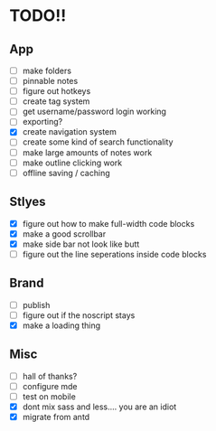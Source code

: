 # TODO!!

## App

- [ ] make folders
- [ ] pinnable notes
- [ ] figure out hotkeys
- [ ] create tag system
- [ ] get username/password login working
- [ ] exporting?
- [x] create navigation system
- [ ] create some kind of search functionality
- [ ] make large amounts of notes work
- [ ] make outline clicking work
- [ ] offline saving / caching

## Stlyes

- [x] figure out how to make full-width code blocks
- [x] make a good scrollbar
- [x] make side bar not look like butt
- [ ] figure out the line seperations inside code blocks 

## Brand

- [ ] publish
- [ ] figure out if the noscript stays
- [x] make a loading thing

## Misc

- [ ] hall of thanks?
- [ ] configure mde
- [ ] test on mobile
- [x] dont mix sass and less.... you are an idiot
- [x] migrate from antd
